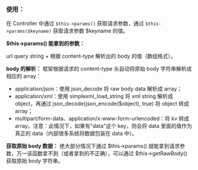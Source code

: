 ### 使用：

在 Controller 中通过 `$this->params()` 获取请求参数，通过 `$this->params($keyname)` 获取请求参数 $keyname 的值。

**$this->params() 能拿到的参数：**

url query string + 根据 content-type 解析出的 body 的值（数组格式）。

**body 的解析：**
框架根据请求的 content-type 头自动将原始 body 字符串解析成相应的 array：

- application/json：使用 json_decode 将 raw body data 解析成 array；
- application/xml：使用 simplexml_load_string 将 xml string 解析成 object，再通过 json_decode(json_encode($object), true) 将 object 转成 array；
- multipart/form-data、application/x-www-form-urlencoded：将 kv 转成 array。注意：此情况下，如果有"data"这个 key，则会将 data 里面的值作为真正的 data（内部很多系统将数据包装在 data 中）。

**获取原始 body 数据：**
绝大部分情况下通过 $this->params() 就能拿到请求参数，万一该函数拿不到（或者拿到的不正确），可以通过 $this->getRawBody() 获取原始 body 字符串。